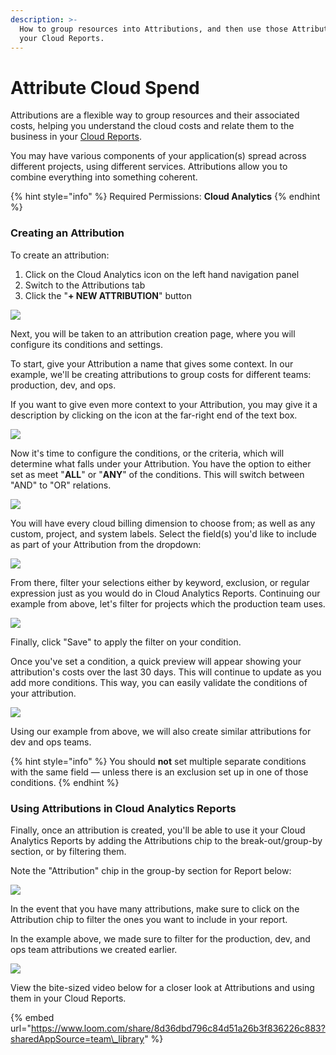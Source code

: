 ```yaml
---
description: >-
  How to group resources into Attributions, and then use those Attributions in
  your Cloud Reports.
---
```


# Attribute Cloud Spend

Attributions are a flexible way to group resources and their associated costs, helping you understand the cloud costs and relate them to the business in your [Cloud Reports](https://help.doit-intl.com/hc/en-us/articles/360045644211-Creating-a-Cloud-Report).

You may have various components of your application\(s\) spread across different projects, using different services. Attributions allow you to combine everything into something coherent.

{% hint style="info" %}
Required Permissions: **Cloud Analytics**
{% endhint %}

### Creating an Attribution

To create an attribution:

1. Click on the Cloud Analytics icon on the left hand navigation panel
2. Switch to the Attributions tab
3. Click the "**+ NEW ATTRIBUTION**" button

![](../.gitbook/assets/attribution.png)

Next, you will be taken to an attribution creation page, where you will configure its conditions and settings.

To start, give your Attribution a name that gives some context. In our example, we'll be creating attributions to group costs for different teams: production, dev, and ops.

If you want to give even more context to your Attribution, you may give it a description by clicking on the icon at the far-right end of the text box.

![](../.gitbook/assets/attributions_namee.jpg)

Now it's time to configure the conditions, or the criteria, which will determine what falls under your Attribution. You have the option to either set as meet "**ALL**" or "**ANY**" of the conditions. This will switch between "AND" to "OR" relations.

![](../.gitbook/assets/all-any.png)

You will have every cloud billing dimension to choose from; as well as any custom, project, and system labels. Select the field\(s\) you'd like to include as part of your Attribution from the dropdown:

![](../.gitbook/assets/attributions.png)

From there, filter your selections either by keyword, exclusion, or regular expression just as you would do in Cloud Analytics Reports. Continuing our example from above, let's filter for projects which the production team uses.

![](../.gitbook/assets/attributions_filter.jpg)

Finally, click "Save" to apply the filter on your condition. 

Once you've set a condition, a quick preview will appear showing your attribution's costs over the last 30 days. This will continue to update as you add more conditions. This way, you can easily validate the conditions of your attribution.

![](../.gitbook/assets/attributions-team-prod.jpg)

Using our example from above, we will also create similar attributions for dev and ops teams.

{% hint style="info" %}
You should **not** set multiple separate conditions with the same field — unless there is an exclusion set up in one of those conditions.
{% endhint %}

### Using Attributions in Cloud Analytics Reports

Finally, once an attribution is created, you'll be able to use it your Cloud Analytics Reports by  adding the Attributions chip to the break-out/group-by section, or by filtering them.

Note the "Attribution" chip in the group-by section for Report below:

![](../.gitbook/assets/attributions_cloudreports-2.jpg)

In the event that you have many attributions, make sure to click on the Attribution chip to filter the ones you want to include in your report.

In the example above, we made sure to filter for the production, dev, and ops team attributions we created earlier.

![](../.gitbook/assets/filterattributions-2.jpg)

View the bite-sized video below for a closer look at Attributions and using them in your Cloud Reports.

{% embed url="https://www.loom.com/share/8d36dbd796c84d51a26b3f836226c883?sharedAppSource=team\_library" %}



